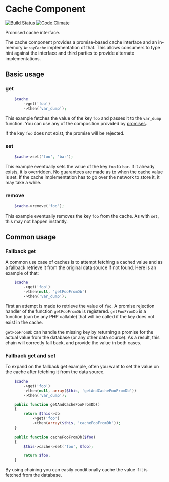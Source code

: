 # Cache Component

[![Build Status](https://secure.travis-ci.org/reactphp/cache.png?branch=master)](http://travis-ci.org/reactphp/cache) [![Code Climate](https://codeclimate.com/github/reactphp/cache/badges/gpa.svg)](https://codeclimate.com/github/reactphp/cache)

Promised cache interface.

The cache component provides a promise-based cache interface and an in-memory
`ArrayCache` implementation of that. This allows consumers to type hint
against the interface and third parties to provide alternate implementations.

## Basic usage

### get
```php
    $cache
        ->get('foo')
        ->then('var_dump');
```

This example fetches the value of the key `foo` and passes it to the
`var_dump` function. You can use any of the composition provided by
[promises](https://github.com/reactphp/promise).

If the key `foo` does not exist, the promise will be rejected.

### set
```php
    $cache->set('foo', 'bar');
```

This example eventually sets the value of the key `foo` to `bar`. If it
already exists, it is overridden. No guarantees are made as to when the cache
value is set. If the cache implementation has to go over the network to store
it, it may take a while.

### remove
```php
    $cache->remove('foo');
```

This example eventually removes the key `foo` from the cache. As with `set`,
this may not happen instantly.

## Common usage

### Fallback get

A common use case of caches is to attempt fetching a cached value and as a
fallback retrieve it from the original data source if not found. Here is an
example of that:
```php
    $cache
        ->get('foo')
        ->then(null, 'getFooFromDb')
        ->then('var_dump');
```

First an attempt is made to retrieve the value of `foo`. A promise rejection
handler of the function `getFooFromDb` is registered. `getFooFromDb` is a
function (can be any PHP callable) that will be called if the key does not
exist in the cache.

`getFooFromDb` can handle the missing key by returning a promise for the
actual value from the database (or any other data source). As a result, this
chain will correctly fall back, and provide the value in both cases.

### Fallback get and set

To expand on the fallback get example, often you want to set the value on the
cache after fetching it from the data source.
```php
    $cache
        ->get('foo')
        ->then(null, array($this, 'getAndCacheFooFromDb'))
        ->then('var_dump');

    public function getAndCacheFooFromDb()
    {
        return $this->db
            ->get('foo')
            ->then(array($this, 'cacheFooFromDb'));
    }

    public function cacheFooFromDb($foo)
    {
        $this->cache->set('foo', $foo);

        return $foo;
    }
```
By using chaining you can easily conditionally cache the value if it is
fetched from the database.
